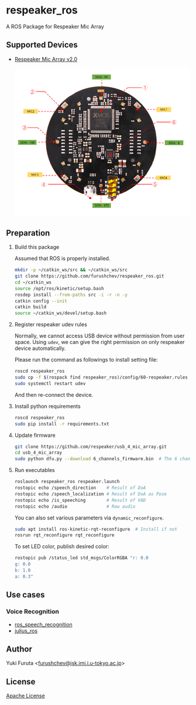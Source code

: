 respeaker_ros
=============

A ROS Package for Respeaker Mic Array


## Supported Devices

- [Respeaker Mic Array v2.0](http://wiki.seeedstudio.com/ReSpeaker_Mic_Array_v2.0/)

    ![Respeaker Mic Array v2.0](https://github.com/SeeedDocument/ReSpeaker_Mic_Array_V2/raw/master/img/Hardware%20Overview.png)

## Preparation

1. Build this package

    Assumed that ROS is properly installed.

    ```bash
    mkdir -p ~/catkin_ws/src && ~/catkin_ws/src
    git clone https://github.com/furushchev/respeaker_ros.git
    cd ~/catkin_ws
    source /opt/ros/kinetic/setup.bash
    rosdep install --from-paths src -i -r -n -y
    catkin config --init
    catkin build
    source ~/catkin_ws/devel/setup.bash
    ```

1. Register respeaker udev rules

    Normally, we cannot access USB device without permission from user space.
    Using `udev`, we can give the right permission on only respeaker device automatically.

    Please run the command as followings to install setting file:

    ```bash
    roscd respeaker_ros
    sudo cp -f $(rospack find respeaker_ros)/config/60-respeaker.rules /etc/udev/rules.d/60-respeaker.rules
    sudo systemctl restart udev
    ```

    And then re-connect the device.

1. Install python requirements

    ```bash
    roscd respeaker_ros
    sudo pip install -r requirements.txt
    ```

1. Update firmware

    ```bash
    git clone https://github.com/respeaker/usb_4_mic_array.git
    cd usb_4_mic_array
    sudo python dfu.py --download 6_channels_firmware.bin  # The 6 channels version 
    ```

1. Run executables

    ```bash
    roslaunch respeaker_ros respeaker.launch
    rostopic echo /speech_direction    # Result of DoA
    rostopic echo /speech_localization # Result of DoA as Pose
    rostopic echo /is_speeching        # Result of VAD
    rostopic echo /audio               # Raw audio
    ```

    You can also set various parameters via `dynamic_reconfigure`.

    ```bash
    sudo apt install ros-kinetic-rqt-reconfigure  # Install if not
    rosrun rqt_reconfigure rqt_reconfigure
    ```
    
    To set LED color, publish desired color:
    
    ```bash
    rostopic pub /status_led std_msgs/ColorRGBA "r: 0.0
    g: 0.0
    b: 1.0
    a: 0.3"
    ```

## Use cases

### Voice Recognition

- [ros_speech_recognition](https://github.com/jsk-ros-pkg/jsk_3rdparty/tree/master/ros_speech_recognition)
- [julius_ros](http://wiki.ros.org/julius_ros)

## Author

Yuki Furuta <<furushchev@jsk.imi.i.u-tokyo.ac.jp>>

## License

[Apache License](LICENSE)
